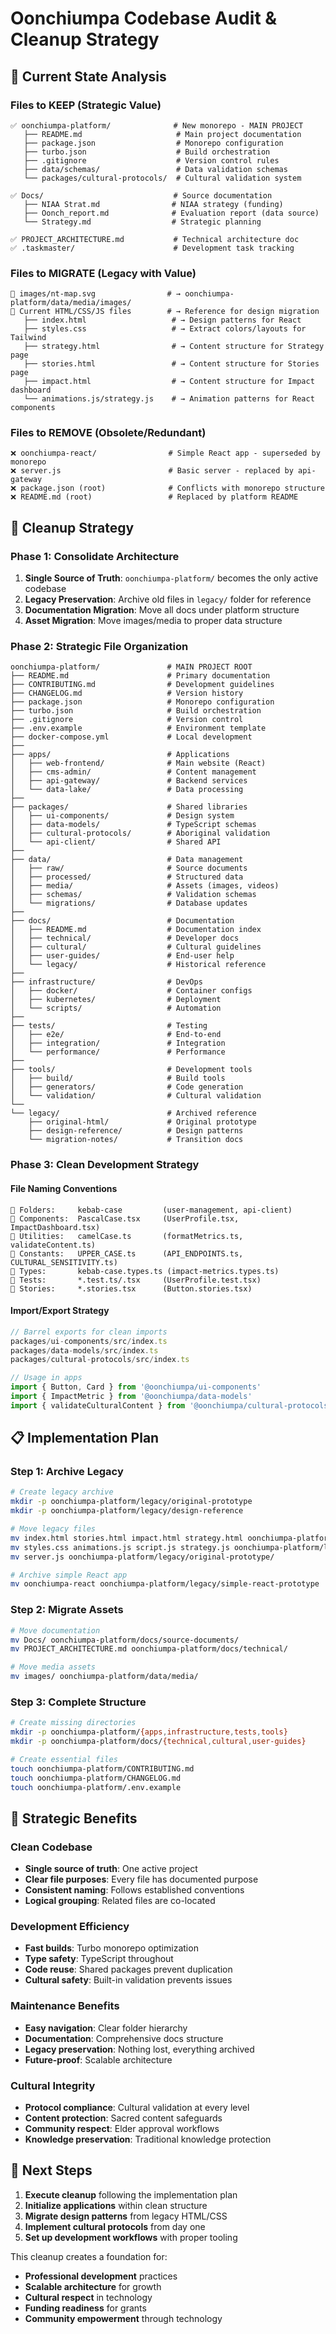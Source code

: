 # Oonchiumpa Codebase Audit & Cleanup Strategy

## 🎯 **Current State Analysis**

### **Files to KEEP (Strategic Value)**
```
✅ oonchiumpa-platform/              # New monorepo - MAIN PROJECT
   ├── README.md                     # Main project documentation
   ├── package.json                  # Monorepo configuration
   ├── turbo.json                    # Build orchestration
   ├── .gitignore                    # Version control rules
   ├── data/schemas/                 # Data validation schemas
   └── packages/cultural-protocols/  # Cultural validation system

✅ Docs/                             # Source documentation
   ├── NIAA Strat.md                # NIAA strategy (funding)
   ├── Oonch_report.md              # Evaluation report (data source)
   └── Strategy.md                  # Strategic planning

✅ PROJECT_ARCHITECTURE.md           # Technical architecture doc
✅ .taskmaster/                      # Development task tracking
```

### **Files to MIGRATE (Legacy with Value)**
```
🔄 images/nt-map.svg                # → oonchiumpa-platform/data/media/images/
🔄 Current HTML/CSS/JS files        # → Reference for design migration
   ├── index.html                   # → Design patterns for React
   ├── styles.css                   # → Extract colors/layouts for Tailwind
   ├── strategy.html                # → Content structure for Strategy page
   ├── stories.html                 # → Content structure for Stories page
   ├── impact.html                  # → Content structure for Impact dashboard
   └── animations.js/strategy.js    # → Animation patterns for React components
```

### **Files to REMOVE (Obsolete/Redundant)**
```
❌ oonchiumpa-react/                # Simple React app - superseded by monorepo
❌ server.js                        # Basic server - replaced by api-gateway
❌ package.json (root)              # Conflicts with monorepo structure
❌ README.md (root)                 # Replaced by platform README
```

## 🧹 **Cleanup Strategy**

### **Phase 1: Consolidate Architecture**
1. **Single Source of Truth**: `oonchiumpa-platform/` becomes the only active codebase
2. **Legacy Preservation**: Archive old files in `legacy/` folder for reference
3. **Documentation Migration**: Move all docs under platform structure
4. **Asset Migration**: Move images/media to proper data structure

### **Phase 2: Strategic File Organization**
```
oonchiumpa-platform/               # MAIN PROJECT ROOT
├── README.md                      # Primary documentation
├── CONTRIBUTING.md                # Development guidelines
├── CHANGELOG.md                   # Version history
├── package.json                   # Monorepo configuration
├── turbo.json                     # Build orchestration
├── .gitignore                     # Version control
├── .env.example                   # Environment template
├── docker-compose.yml             # Local development
├──
├── apps/                          # Applications
│   ├── web-frontend/              # Main website (React)
│   ├── cms-admin/                 # Content management
│   ├── api-gateway/               # Backend services
│   └── data-lake/                 # Data processing
├──
├── packages/                      # Shared libraries
│   ├── ui-components/             # Design system
│   ├── data-models/               # TypeScript schemas
│   ├── cultural-protocols/        # Aboriginal validation
│   └── api-client/                # Shared API
├──
├── data/                          # Data management
│   ├── raw/                       # Source documents
│   ├── processed/                 # Structured data
│   ├── media/                     # Assets (images, videos)
│   ├── schemas/                   # Validation schemas
│   └── migrations/                # Database updates
├──
├── docs/                          # Documentation
│   ├── README.md                  # Documentation index
│   ├── technical/                 # Developer docs
│   ├── cultural/                  # Cultural guidelines
│   ├── user-guides/               # End-user help
│   └── legacy/                    # Historical reference
├──
├── infrastructure/                # DevOps
│   ├── docker/                    # Container configs
│   ├── kubernetes/                # Deployment
│   └── scripts/                   # Automation
├──
├── tests/                         # Testing
│   ├── e2e/                       # End-to-end
│   ├── integration/               # Integration
│   └── performance/               # Performance
├──
├── tools/                         # Development tools
│   ├── build/                     # Build tools
│   ├── generators/                # Code generation
│   └── validation/                # Cultural validation
└──
└── legacy/                        # Archived reference
    ├── original-html/             # Original prototype
    ├── design-reference/          # Design patterns
    └── migration-notes/           # Transition docs
```

### **Phase 3: Clean Development Strategy**

#### **File Naming Conventions**
```
📁 Folders:     kebab-case         (user-management, api-client)
📄 Components:  PascalCase.tsx     (UserProfile.tsx, ImpactDashboard.tsx)
📄 Utilities:   camelCase.ts       (formatMetrics.ts, validateContent.ts)
📄 Constants:   UPPER_CASE.ts      (API_ENDPOINTS.ts, CULTURAL_SENSITIVITY.ts)
📄 Types:       kebab-case.types.ts (impact-metrics.types.ts)
📄 Tests:       *.test.ts/.tsx     (UserProfile.test.tsx)
📄 Stories:     *.stories.tsx      (Button.stories.tsx)
```

#### **Import/Export Strategy**
```typescript
// Barrel exports for clean imports
packages/ui-components/src/index.ts
packages/data-models/src/index.ts
packages/cultural-protocols/src/index.ts

// Usage in apps
import { Button, Card } from '@oonchiumpa/ui-components'
import { ImpactMetric } from '@oonchiumpa/data-models'
import { validateCulturalContent } from '@oonchiumpa/cultural-protocols'
```

## 📋 **Implementation Plan**

### **Step 1: Archive Legacy**
```bash
# Create legacy archive
mkdir -p oonchiumpa-platform/legacy/original-prototype
mkdir -p oonchiumpa-platform/legacy/design-reference

# Move legacy files
mv index.html stories.html impact.html strategy.html oonchiumpa-platform/legacy/original-prototype/
mv styles.css animations.js script.js strategy.js oonchiumpa-platform/legacy/original-prototype/
mv server.js oonchiumpa-platform/legacy/original-prototype/

# Archive simple React app
mv oonchiumpa-react oonchiumpa-platform/legacy/simple-react-prototype
```

### **Step 2: Migrate Assets**
```bash
# Move documentation
mv Docs/ oonchiumpa-platform/docs/source-documents/
mv PROJECT_ARCHITECTURE.md oonchiumpa-platform/docs/technical/

# Move media assets  
mv images/ oonchiumpa-platform/data/media/
```

### **Step 3: Complete Structure**
```bash
# Create missing directories
mkdir -p oonchiumpa-platform/{apps,infrastructure,tests,tools}
mkdir -p oonchiumpa-platform/docs/{technical,cultural,user-guides}

# Create essential files
touch oonchiumpa-platform/CONTRIBUTING.md
touch oonchiumpa-platform/CHANGELOG.md
touch oonchiumpa-platform/.env.example
```

## 🎯 **Strategic Benefits**

### **Clean Codebase**
- **Single source of truth**: One active project
- **Clear file purposes**: Every file has documented purpose
- **Consistent naming**: Follows established conventions
- **Logical grouping**: Related files are co-located

### **Development Efficiency**
- **Fast builds**: Turbo monorepo optimization
- **Type safety**: TypeScript throughout
- **Code reuse**: Shared packages prevent duplication
- **Cultural safety**: Built-in validation prevents issues

### **Maintenance Benefits**  
- **Easy navigation**: Clear folder hierarchy
- **Documentation**: Comprehensive docs structure
- **Legacy preservation**: Nothing lost, everything archived
- **Future-proof**: Scalable architecture

### **Cultural Integrity**
- **Protocol compliance**: Cultural validation at every level
- **Content protection**: Sacred content safeguards
- **Community respect**: Elder approval workflows
- **Knowledge preservation**: Traditional knowledge protection

## 🚀 **Next Steps**

1. **Execute cleanup** following the implementation plan
2. **Initialize applications** within clean structure
3. **Migrate design patterns** from legacy HTML/CSS
4. **Implement cultural protocols** from day one
5. **Set up development workflows** with proper tooling

This cleanup creates a foundation for:
- **Professional development** practices
- **Scalable architecture** for growth
- **Cultural respect** in technology
- **Funding readiness** for grants
- **Community empowerment** through technology